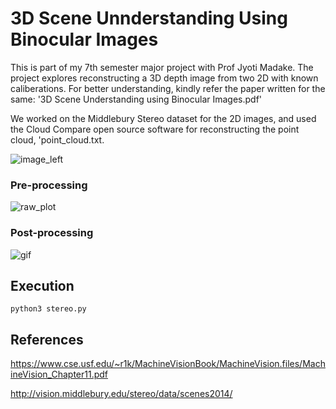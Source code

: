 # 3D Scene Unnderstanding Using Binocular Images

This is part of my 7th semester major project with Prof Jyoti Madake. The project explores reconstructing a 3D depth image from two 2D with known caliberations. 
For better understanding, kindly refer the paper written for the same: '3D Scene Understanding using Binocular Images.pdf'

We worked on the Middlebury Stereo dataset for the 2D images, and used the Cloud Compare open source software for reconstructing the point cloud, 'point_cloud.txt.

![image_left](https://github.com/youngseok-seo/stereo-vision/blob/master/data/images/im0.png)

### Pre-processing

![raw_plot](https://github.com/youngseok-seo/stereo-vision/blob/master/data/output/250p_SAD_disp_raw_MPL.png)

### Post-processing

![gif](https://github.com/youngseok-seo/stereo-vision/blob/master/3D.gif)

## Execution

```
python3 stereo.py
```

## References

https://www.cse.usf.edu/~r1k/MachineVisionBook/MachineVision.files/MachineVision_Chapter11.pdf

http://vision.middlebury.edu/stereo/data/scenes2014/

